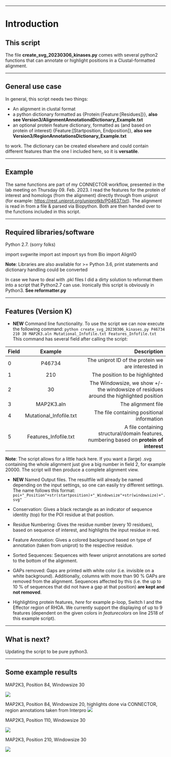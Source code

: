___
# Introduction
## This script
The file **create_svg_20230306_kinases.py** comes with several python2 functions that can annotate or highlight positions in a Clustal-formatted alignment.

___
## General use case
In general, this script needs two things: 
* An alignment in clustal format 
* a python dictionary formatted as {Protein:{Feature:\[Residues]}}, **also see Version3/AlignmentAnnotationdDictionary_Example.txt**
* an optional protein feature dictionary, formatted as (and based on protein of interest) {Feature:[Startposition, Endposition]}, **also see Version3/RegionAnnotationsDictionary_Example.txt**

to work. The dictionary can be created elsewhere and could contain different features than the one I included here, so it is **versatile**.

___
## Example
The same functions are part of my CONNECTOR workflow, presented in the lab meeting on Thursday 09. Feb. 2023.
I read the features for the protein of interest and homologs (from the alignment) directly through from uniprot (for example: https://rest.uniprot.org/uniprotkb/P04637.txt).
The alignment is read in from a file & parsed via Biopython. Both are then handed over to the functions included in this script.

___
## Required libraries/software

Python 2.7. (sorry folks)

import svgwrite
import ast
imposrt sys
from Bio import AlignIO

**Note**: Libraries are also available for >= Python 3.6, print statements and dictionary handling could be converted 

In case we have to deal with .pkl files I did a dirty solution to reformat them into a script that Python2.7 can use. Ironically this script is obviously in Python3. **See reformatter.py**

___
## Features (Version K)
- **NEW** Command line functionality. 
To use the script we can now execute the following command:
`python create_svg_20230306_kinases.py P46734 210 30 MAP2K3.aln Mutational_Infofile.txt Features_Infofile.txt` 
This command has several field after calling the script:

| Field        | Example           | Description  |
| ------------- |:-------------:| -----:|
| 0     | P46734 | The uniprot ID of the protein we are interested in |
| 1     | 210 | The position to be highlighted |
| 2     | 30 | The Windowsize, we show +/- the windowsize of residues around the highlighted position|
| 3     | MAP2K3.aln | The alignment file |
| 4     | Mutational_Infofile.txt | The file containing positional information |
| 5     | Features_Infofile.txt | A file containing structural/domain features, numbering based on **protein of interest** |

**Note**: The script allows for a little hack here. If you want a (large) .svg containing the whole alignment just give a big number in field 2, for example 20000. The script will then produce a complete alignment view.

- **NEW** Named Output files. The resultfile will already be named depending on the input settings, so one can easily try different settings. The name follows this format: 
`poi+"_Position"+str(startposition)+"_Windowsize"+str(windowsize)+".svg"`

- Conservation: Gives a black rectangle as an indicator of sequence identity (top) for the POI residue at that position.

- Residue Numbering: Gives the residue number (every 10 residues), based on sequence of interest, and highlights the input residue in red.

- Feature Annotation: Gives a colored background based on type of annotation (taken from uniprot) to the respective residue.

- Sorted Sequences: Sequences with fewer uniprot annotations are sorted to the bottom of the alignment.

- GAPs removed: Gaps are printed with white color (i.e. invisible on a white background). Additionally, columns with more than 90 % GAPs are removed from the alignment. Sequences affected by this (i.e. the up to 10 % of sequences that did not have a gap at that position) **are kept and not removed**. 

- Highlighting protein features, *here* for example p-loop, Switch I and the Effector region of RHOA. We currently support the displaying of up to 9 features (dependent on the given colors in *featurecolors* on line 2518 of this example script).

___
## What is next?
Updating the script to be pure python3.

___
## Some example results
MAP2K3, Position 84, Windowsize 30

<img src="https://github.com/russelllab/kinaseResistance/blob/61b2365956c9f8157cf562a5827d359d837e5f74/Create_SVG/Version_K(inases)/MAP2K3_Position84_Windowsize30.svg?sanitize=true">

MAP2K3, Position 84, Windowsize 20, highlights done via CONNECTOR, region annotations taken from Interpro
<img src="https://github.com/russelllab/kinaseResistance/blob/64b23da3487d9a376790ee9d4a9325b6e6e2731e/Create_SVG/Version_K(inases)/AnnotatedAlignment.svg?sanitize=true">

MAP2K3, Position 110, Windowsize 30

<img src="https://github.com/russelllab/kinaseResistance/blob/dd3f1a3b9d234ea833e8641500c198141347fa88/Create_SVG/Version_K(inases)/MAP2K3_Position110_Windowsize30.svg?sanitize=true">

MAP2K3, Position 210, Windowsize 30

<img src="https://github.com/russelllab/kinaseResistance/blob/61b2365956c9f8157cf562a5827d359d837e5f74/Create_SVG/Version_K(inases)/MAP2K3_Position210_Windowsize30.svg?sanitize=true">

